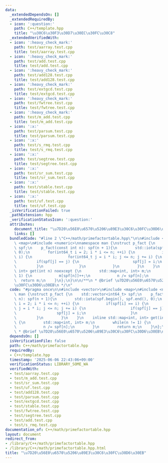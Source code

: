 ```yaml
---
data:
  _extendedDependsOn: []
  _extendedRequiredBy:
  - icon: ':question:'
    path: C++/template.hpp
    title: "\u30C6\u30F3\u30D7\u30EC\u30FC\u30C8"
  _extendedVerifiedWith:
  - icon: ':heavy_check_mark:'
    path: test/aarray.test.cpp
    title: test/aarray.test.cpp
  - icon: ':heavy_check_mark:'
    path: test/add.test.cpp
    title: test/add.test.cpp
  - icon: ':heavy_check_mark:'
    path: test/add128.test.cpp
    title: test/add128.test.cpp
  - icon: ':heavy_check_mark:'
    path: test/extgcd.test.cpp
    title: test/extgcd.test.cpp
  - icon: ':heavy_check_mark:'
    path: test/fwtree.test.cpp
    title: test/fwtree.test.cpp
  - icon: ':heavy_check_mark:'
    path: test/m_add.test.cpp
    title: test/m_add.test.cpp
  - icon: ':x:'
    path: test/parsum.test.cpp
    title: test/parsum.test.cpp
  - icon: ':x:'
    path: test/s_rmq.test.cpp
    title: test/s_rmq.test.cpp
  - icon: ':x:'
    path: test/segtree.test.cpp
    title: test/segtree.test.cpp
  - icon: ':x:'
    path: test/sr_sum.test.cpp
    title: test/sr_sum.test.cpp
  - icon: ':x:'
    path: test/stable.test.cpp
    title: test/stable.test.cpp
  - icon: ':x:'
    path: test/uf.test.cpp
    title: test/uf.test.cpp
  _isVerificationFailed: true
  _pathExtension: hpp
  _verificationStatusIcon: ':question:'
  attributes:
    document_title: "\u7D20\u56E0\u6570\u5206\u89E3\u30C6\u30FC\u30D6\u30EB"
    links: []
  bundledCode: "#line 2 \"C++/math/primefactortable.hpp\"\n\n#include <vector>\n#include\
    \ <map>\n#include <numeric>\nnamespace man {\nstruct p_fact {\n    std::vector<int64_t>\
    \ spf;\n    p_fact(const int n): spf(n + 1){\n        std::iota(spf.begin(), spf.end(),\
    \ 0);\n        for(int64_t i = 2; i * i <= n; ++i) {\n            if(spf[i] ==\
    \ i) {\n                for(int64_t j = i * i; j <= n; j += i) {\n           \
    \         if(spf[j] == j) {\n                        spf[j] = i;\n           \
    \         }\n                }\n            }\n        }\n    }\n    inline std::map<int,\
    \ int> get(int n) noexcept {\n        std::map<int, int> m;\n        while(n !=\
    \ 1) {\n            m[spf[n]]++;\n            n /= spf[n];\n        }\n      \
    \  return m;\n    }\n};\n}\n\n/**\n * @brief \u7D20\u56E0\u6570\u5206\u89E3\u30C6\
    \u30FC\u30D6\u30EB\n */\n"
  code: "#pragma once\n\n#include <vector>\n#include <map>\n#include <numeric>\nnamespace\
    \ man {\nstruct p_fact {\n    std::vector<int64_t> spf;\n    p_fact(const int\
    \ n): spf(n + 1){\n        std::iota(spf.begin(), spf.end(), 0);\n        for(int64_t\
    \ i = 2; i * i <= n; ++i) {\n            if(spf[i] == i) {\n                for(int64_t\
    \ j = i * i; j <= n; j += i) {\n                    if(spf[j] == j) {\n      \
    \                  spf[j] = i;\n                    }\n                }\n   \
    \         }\n        }\n    }\n    inline std::map<int, int> get(int n) noexcept\
    \ {\n        std::map<int, int> m;\n        while(n != 1) {\n            m[spf[n]]++;\n\
    \            n /= spf[n];\n        }\n        return m;\n    }\n};\n}\n\n/**\n\
    \ * @brief \u7D20\u56E0\u6570\u5206\u89E3\u30C6\u30FC\u30D6\u30EB\n */"
  dependsOn: []
  isVerificationFile: false
  path: C++/math/primefactortable.hpp
  requiredBy:
  - C++/template.hpp
  timestamp: '2025-06-06 22:43:06+09:00'
  verificationStatus: LIBRARY_SOME_WA
  verifiedWith:
  - test/aarray.test.cpp
  - test/m_add.test.cpp
  - test/sr_sum.test.cpp
  - test/uf.test.cpp
  - test/add128.test.cpp
  - test/parsum.test.cpp
  - test/extgcd.test.cpp
  - test/stable.test.cpp
  - test/fwtree.test.cpp
  - test/segtree.test.cpp
  - test/add.test.cpp
  - test/s_rmq.test.cpp
documentation_of: C++/math/primefactortable.hpp
layout: document
redirect_from:
- /library/C++/math/primefactortable.hpp
- /library/C++/math/primefactortable.hpp.html
title: "\u7D20\u56E0\u6570\u5206\u89E3\u30C6\u30FC\u30D6\u30EB"
---
```

